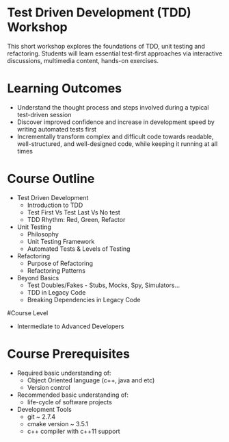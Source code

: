 # Test Driven Development (TDD) Workshop
This short workshop explores the foundations of TDD, unit testing and refactoring.
Students will learn essential test-first approaches via interactive discussions, multimedia content, hands-on exercises.

# Learning Outcomes
* Understand the thought process and steps involved during a typical test-driven session
* Discover improved confidence and increase in development speed by writing automated tests first
* Incrementally transform complex and difficult code towards readable, well-structured, and well-designed code, while keeping it running at all times

# Course Outline
* Test Driven Development
  * Introduction to TDD
  * Test First Vs Test Last Vs No test
  * TDD Rhythm: Red, Green, Refactor
* Unit Testing
  * Philosophy 
  * Unit Testing Framework
  * Automated Tests & Levels of Testing
* Refactoring
  * Purpose of Refactoring
  * Refactoring Patterns
* Beyond Basics
  * Test Doubles/Fakes - Stubs, Mocks, Spy, Simulators...
  * TDD in Legacy Code
  * Breaking Dependencies in Legacy Code

#Course Level
  * Intermediate to Advanced Developers

# Course Prerequisites
* Required basic understanding of:
  * Object Oriented language (c++, java and etc)
  * Version control
* Recommended basic understanding of:
  * life-cycle of software projects
* Development Tools
  * git ~ 2.7.4
  * cmake version ~ 3.5.1
  * c++ compiler with c++11 support 

